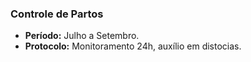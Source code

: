 ### Controle de Partos

- **Período:** Julho a Setembro.
- **Protocolo:** Monitoramento 24h, auxílio em distocias.

